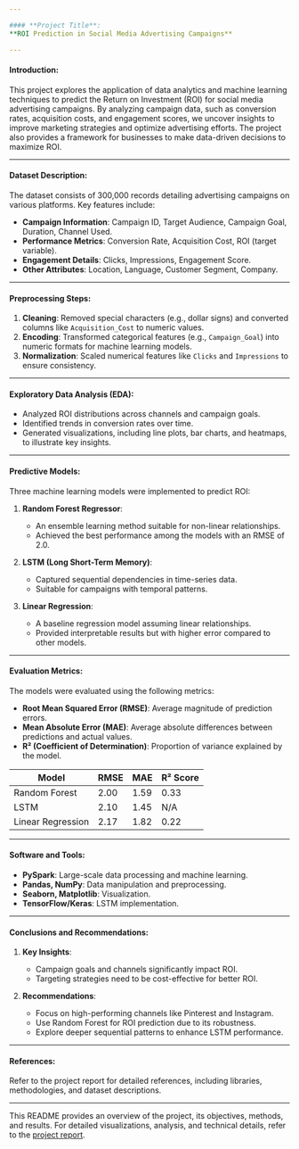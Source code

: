 ```yaml
---

#### **Project Title**:  
**ROI Prediction in Social Media Advertising Campaigns**

---
```


#### **Introduction**:  
This project explores the application of data analytics and machine learning techniques to predict the Return on Investment (ROI) for social media advertising campaigns. By analyzing campaign data, such as conversion rates, acquisition costs, and engagement scores, we uncover insights to improve marketing strategies and optimize advertising efforts. The project also provides a framework for businesses to make data-driven decisions to maximize ROI.

---

#### **Dataset Description**:
The dataset consists of 300,000 records detailing advertising campaigns on various platforms. Key features include:
- **Campaign Information**: Campaign ID, Target Audience, Campaign Goal, Duration, Channel Used.
- **Performance Metrics**: Conversion Rate, Acquisition Cost, ROI (target variable).
- **Engagement Details**: Clicks, Impressions, Engagement Score.
- **Other Attributes**: Location, Language, Customer Segment, Company.

---

#### **Preprocessing Steps**:
1. **Cleaning**: Removed special characters (e.g., dollar signs) and converted columns like `Acquisition_Cost` to numeric values.
2. **Encoding**: Transformed categorical features (e.g., `Campaign_Goal`) into numeric formats for machine learning models.
3. **Normalization**: Scaled numerical features like `Clicks` and `Impressions` to ensure consistency.

---

#### **Exploratory Data Analysis (EDA)**:
- Analyzed ROI distributions across channels and campaign goals.
- Identified trends in conversion rates over time.
- Generated visualizations, including line plots, bar charts, and heatmaps, to illustrate key insights.

---

#### **Predictive Models**:
Three machine learning models were implemented to predict ROI:
1. **Random Forest Regressor**:
   - An ensemble learning method suitable for non-linear relationships.
   - Achieved the best performance among the models with an RMSE of 2.0.

2. **LSTM (Long Short-Term Memory)**:
   - Captured sequential dependencies in time-series data.
   - Suitable for campaigns with temporal patterns.

3. **Linear Regression**:
   - A baseline regression model assuming linear relationships.
   - Provided interpretable results but with higher error compared to other models.

---

#### **Evaluation Metrics**:
The models were evaluated using the following metrics:
- **Root Mean Squared Error (RMSE)**: Average magnitude of prediction errors.
- **Mean Absolute Error (MAE)**: Average absolute differences between predictions and actual values.
- **R² (Coefficient of Determination)**: Proportion of variance explained by the model.

| Model              | RMSE | MAE | R² Score |
|--------------------|------|-----|----------|
| Random Forest      | 2.00 | 1.59 | 0.33     |
| LSTM               | 2.10 | 1.45 | N/A      |
| Linear Regression  | 2.17 | 1.82 | 0.22     |

---

#### **Software and Tools**:
- **PySpark**: Large-scale data processing and machine learning.
- **Pandas, NumPy**: Data manipulation and preprocessing.
- **Seaborn, Matplotlib**: Visualization.
- **TensorFlow/Keras**: LSTM implementation.

---

#### **Conclusions and Recommendations**:
1. **Key Insights**:
   - Campaign goals and channels significantly impact ROI.
   - Targeting strategies need to be cost-effective for better ROI.

2. **Recommendations**:
   - Focus on high-performing channels like Pinterest and Instagram.
   - Use Random Forest for ROI prediction due to its robustness.
   - Explore deeper sequential patterns to enhance LSTM performance.

---

#### **References**:
Refer to the project report for detailed references, including libraries, methodologies, and dataset descriptions.

---

This README provides an overview of the project, its objectives, methods, and results. For detailed visualizations, analysis, and technical details, refer to the [project report](sandbox:/mnt/data/ROI_Prediction_Project_Report.pdf).
